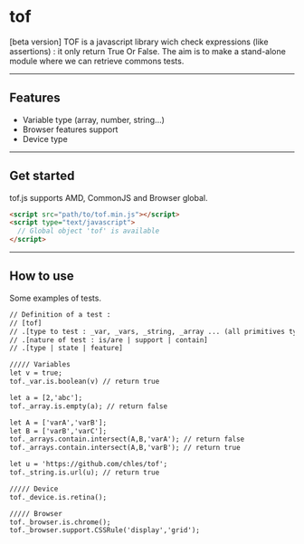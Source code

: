 # tof
[beta version]
TOF is a javascript library wich check expressions (like assertions) : it only return True Or False.
The aim is to make a stand-alone module where we can retrieve commons tests.

***

## Features
- Variable type (array, number, string...)
- Browser features support
- Device type

***

## Get started
tof.js supports AMD, CommonJS and Browser global.

```html
<script src="path/to/tof.min.js"></script>
<script type="text/javascript">
  // Global object 'tof' is available
</script>
```

***

## How to use
Some examples of tests.

```html
// Definition of a test :
// [tof]
// .[type to test : _var, _vars, _string, _array ... (all primitives types) | _device | _browser | _document]
// .[nature of test : is/are | support | contain]
// .[type | state | feature]

///// Variables
let v = true;
tof._var.is.boolean(v) // return true

let a = [2,'abc'];
tof._array.is.empty(a); // return false

let A = ['varA','varB'];
let B = ['varB','varC'];
tof._arrays.contain.intersect(A,B,'varA'); // return false
tof._arrays.contain.intersect(A,B,'varB'); // return true

let u = 'https://github.com/chles/tof';
tof._string.is.url(u); // return true

///// Device
tof._device.is.retina();

///// Browser
tof._browser.is.chrome();
tof._browser.support.CSSRule('display','grid');

```
